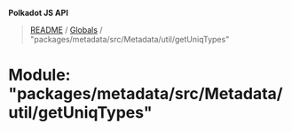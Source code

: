 **Polkadot JS API**

> [README](../README.md) / [Globals](../globals.md) / "packages/metadata/src/Metadata/util/getUniqTypes"

# Module: "packages/metadata/src/Metadata/util/getUniqTypes"
